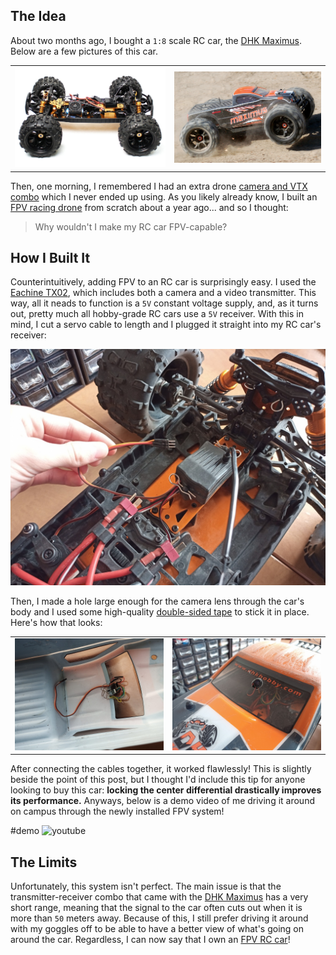 ## The Idea

About two months ago, I bought a `1:8` scale RC car, the [DHK Maximus](https://www.banggood.com/DHK-8382-Maximus-1-8-120A-85KM-H-4WD-Brushless-Monster-Truck-RC-Car-p-1160581.html?cur_warehouse=CN&rmmds=search). Below are a few pictures of this car.

|                                                  |                                                               |
| ------------------------------------------------ | ------------------------------------------------------------- |
| ![DHK maximus internals](dhk8382d_1024x1024.jpg) | ![DHK maximus in its natural habitat](dhk-maximus-opener.jpg) |

Then, one morning, I remembered I had an extra drone [camera and VTX combo](https://www.banggood.com/Eachine-TX03-NTSC-Super-Mini-0-or-25mW-or-50mW-or-200mW-Switchable-AIO-5_8G-72CH-VTX-600TVL-1-or-3-Cmos-FPV-Camera-p-1104884.html?cur_warehouse=CN&rmmds=search) which I never ended up using. As you likely already know, I built an [FPV racing drone](../FPV-Racing-Drone/) from scratch about a year ago... and so I thought:

> Why wouldn't I make my RC car FPV-capable?

## How I Built It

Counterintuitively, adding FPV to an RC car is surprisingly easy. I used the [Eachine TX02](https://www.banggood.com/Eachine-TX03-NTSC-Super-Mini-0-or-25mW-or-50mW-or-200mW-Switchable-AIO-5_8G-72CH-VTX-600TVL-1-or-3-Cmos-FPV-Camera-p-1104884.html?cur_warehouse=CN&rmmds=search), which includes both a camera and a video transmitter. This way, all it neads to function is a `5V` constant voltage supply, and, as it turns out, pretty much all hobby-grade RC cars use a `5V` receiver. With this in mind, I cut a servo cable to length and I plugged it straight into my RC car's receiver:

![](IMG_20211018_132641_2.min.jpg)

Then, I made a hole large enough for the camera lens through the car's body and I used some high-quality [double-sided tape](https://www.scotchbrand.com/3M/en_US/scotch-brand/products/catalog/~/Scotch-Mount-Clear-Double-Sided-Mounting-Tape/?N=4335+3289430110+3294529207&rt=rud) to stick it in place. Here's how that looks:

|                                    |                                    |
| ---------------------------------- | ---------------------------------- |
| ![](IMG_20211018_132739_0.min.jpg) | ![](IMG_20211018_132824_4.min.jpg) |

After connecting the cables together, it worked flawlessly! This is slightly beside the point of this post, but I thought I'd include this tip for anyone looking to buy this car: **locking the center differential drastically improves its performance.** Anyways, below is a demo video of me driving it around on campus through the newly installed FPV system!

#demo
![youtube](https://youtube.com)

## The Limits

Unfortunately, this system isn't perfect. The main issue is that the transmitter-receiver combo that came with the [DHK Maximus](https://www.banggood.com/DHK-8382-Maximus-1-8-120A-85KM-H-4WD-Brushless-Monster-Truck-RC-Car-p-1160581.html?cur_warehouse=CN&rmmds=search) has a very short range, meaning that the signal to the car often cuts out when it is more than `50` meters away. Because of this, I still prefer driving it around with my goggles off to be able to have a better view of what's going on around the car. Regardless, I can now say that I own an [FPV RC car](https://www.banggood.com/Eachine-TX03-NTSC-Super-Mini-0-or-25mW-or-50mW-or-200mW-Switchable-AIO-5_8G-72CH-VTX-600TVL-1-or-3-Cmos-FPV-Camera-p-1104884.html?cur_warehouse=CN&rmmds=search)!
